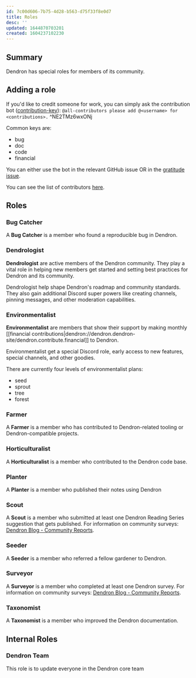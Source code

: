 ```yaml
---
id: 7c00d606-7b75-4d28-b563-d75f33f8e0d7
title: Roles
desc: ''
updated: 1644870703201
created: 1604237102230
---
```


## Summary
Dendron has special roles for members of its community.

## Adding a role 

If you'd like to credit someone for work, you can simply ask the contribution bot ([contribution-key](https://allcontributors.org/docs/en/emoji-key)): `@all-contributors please add @<username> for <contributions>.` ^NE2TMz6wxONj

Common keys are:
- bug
- doc
- code
- financial

You can either use the bot in the relevant GitHub issue OR in the [gratitude issue](https://github.com/dendronhq/dendron/issues/714).

You can see the list of contributors [here](https://github.com/dendronhq/dendron#contributors-).

## Roles

### Bug Catcher

A **Bug Catcher** is a member who found a reproducible bug in Dendron.

### Dendrologist

**Dendrologist** are active members of the Dendron community. They play a vital role in helping new members get started and setting best practices for Dendron and its community.

Dendrologist help shape Dendron's roadmap and community standards. They also gain additional Discord super powers like creating channels, pinning messages, and other moderation capabilities.

### Environmentalist

**Environmentalist** are members that show their support by making monthly [[financial contributions|dendron://dendron.dendron-site/dendron.contribute.financial]] to Dendron.

Environmentalist get a special Discord role, early access to new features, special channels, and other goodies.

There are currently four levels of environmentalist plans:

-   seed
-   sprout
-   tree
-   forest

### Farmer

A **Farmer** is a member who has contributed to Dendron-related tooling or Dendron-compatible projects.

### Horticulturalist

A **Horticulturalist** is a member who contributed to the Dendron code base.

### Planter

A **Planter** is a member who published their notes using Dendron

### Scout

A **Scout** is a member who submitted at least one Dendron Reading Series suggestion that gets published. For information on community surveys: [Dendron Blog - Community Reports](https://blog.dendron.so/notes/j60ZNmx1IcdXtGZRdRb6X/).

### Seeder

A **Seeder** is a member who referred a fellow gardener to Dendron.

### Surveyor

A **Surveyor** is a member who completed at least one Dendron survey. For information on community surveys: [Dendron Blog - Community Reports](https://blog.dendron.so/notes/j60ZNmx1IcdXtGZRdRb6X/).

### Taxonomist

A **Taxonomist** is a member who improved the Dendron documentation.

## Internal Roles

### Dendron Team

This role is to update everyone in the Dendron core team